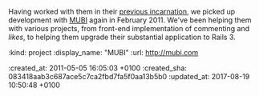 Having worked with them in their [previous incarnation](/the-auteurs), we picked up development with [MUBI][] again in February 2011. We've been helping them with various projects, from front-end implementation of commenting and *likes*, to helping them upgrade their substantial application to Rails 3.

[MUBI]: http://mubi.com

:kind: project
:display_name: "MUBI"
:url: http://mubi.com

:created_at: 2011-05-05 16:05:03 +0100
:created_sha: 083418aab3c687ace5c7ca2fbd7fa5f0aa13b5b0
:updated_at: 2017-08-19 10:50:48 +0100
